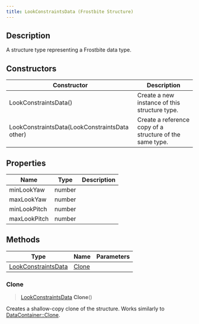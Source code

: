 ```yaml
---
title: LookConstraintsData (Frostbite Structure)
---
```

## Description

A structure type representing a Frostbite data type.

## Constructors

| Constructor                                    | Description                                              |
| ---------------------------------------------- | -------------------------------------------------------- |
| LookConstraintsData()                          | Create a new instance of this structure type.            |
| LookConstraintsData(LookConstraintsData other) | Create a reference copy of a structure of the same type. |

## Properties

| Name         | Type   | Description |
| ------------ | ------ | ----------- |
| minLookYaw   | number |             |
| maxLookYaw   | number |             |
| minLookPitch | number |             |
| maxLookPitch | number |             |

## Methods

| Type                                       | Name            | Parameters |
| ------------------------------------------ | --------------- | ---------- |
| [LookConstraintsData](LookConstraintsData) | [Clone](#clone) |            |

### Clone

> [LookConstraintsData](LookConstraintsData) **Clone**()

Creates a shallow-copy clone of the structure. Works similarly to [DataContainer::Clone](/vext/ref/cls/shr/datacontainer#clone).
